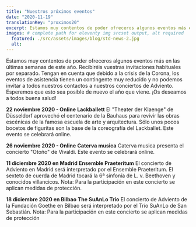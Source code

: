 ```yaml
---
title: "Nuestros próximos eventos"
date: "2020-11-19"
translationKey: "proximos20"
excerpt: Estamos muy contentos de poder ofreceros algunos eventos más en las últimas semanas de este año. Recibiréis vuestras invitaciones habituales por separado.
images: # complete path for eleventy img srcset output, alt required
  featured: ./src/assets/images/blog/std-news-2.jpg
  alt:
---
```


Estamos muy contentos de poder ofreceros algunos eventos más en las últimas semanas de este año. Recibiréis vuestras invitaciones habituales por separado. Tengan en cuenta que debido a la crisis de la Corona, los eventos de asistencia tienen un contingente muy reducido y no podemos invitar a todos nuestros contactos a nuestros conciertos de Adviento. Esperemos que esto sea posible de nuevo el año que viene. ¡Os deseamos a todos buena salud!

**22 noviembre 2020 - Online** **Lackballett** El "Theater der Klaenge" de Düsseldorf aprovechó el centenario de la Bauhaus para revivir las obras escénicas de la famosa escuela de arte y arquitectura. Sólo unos pocos bocetos de figuritas son la base de la coreografía del Lackballet. Este evento se celebrará online.

**26 noviembre 2020 - Online** **Caterva musica** Caterva musica presenta el concierto "Otoño" de Vivaldi. Este evento se celebrará online.

**11 diciembre 2020 en Madrid** **Ensemble Praeteritum** El concierto de Adviento en Madrid será interpretado por el Ensemble Praeteritum. El sexteto de cuerda de Madrid tocará la 6ª sinfonía de L. v. Beethoven y conocidos villancicos. Nota: Para la participación en este concierto se aplican medidas de protección.

**18 diciembre 2020 en Bilbao** **The SuAnLo Trio** El concierto de Adviento de la Fundación Goethe en Bilbao será interpretado por el Trío SuAnLo de San Sebastián. Nota: Para la participación en este concierto se aplican medidas de protección

